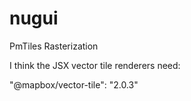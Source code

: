 # nugui

PmTiles Rasterization

I think the JSX vector tile renderers need:

"@mapbox/vector-tile": "2.0.3"
